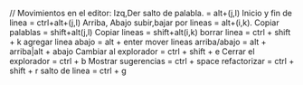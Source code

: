 // Movimientos en el editor:
Izq,Der salto de palabla. = alt+(j,l) 
Inicio y fin de linea = ctrl+alt+(j,l) 
Arriba, Abajo subir,bajar por lineas = alt+(i,k).
Copiar palablas = shift+alt(j,l)
Copiar lineas = shift+alt(i,k)
borrar linea = ctrl + shift + k
agregar linea abajo = alt + enter
mover lineas arriba/abajo = alt + arriba|alt + abajo
Cambiar al explorador = ctrl + shift + e
Cerrar el explorador = ctrl + b
Mostrar sugerencias = ctrl + space
refactorizar = ctrl + shift + r
salto de linea = ctrl + g
